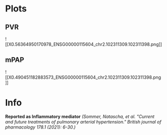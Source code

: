 # Plots
## PVR
![[X0.56364950170978_ENSG00000115604_chr2.102311309.102311398.png]]
## mPAP
![[X0.490451182883573_ENSG00000115604_chr2.102311309.102311398.png]]

# Info
**Reported as Inflammatory mediator**
*(Sommer, Natascha, et al. "Current and future treatments of pulmonary arterial hypertension." British journal of pharmacology 178.1 (2021): 6-30.)*